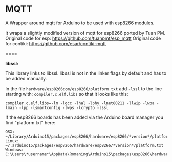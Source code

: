 MQTT
====

A Wrapper around mqtt for Arduino to be used with esp8266 modules.

It wraps a slightly modified version of mqtt for esp8266 ported by Tuan PM.
Original code for esp: https://github.com/tuanpmt/esp_mqtt
Original code for contiki: https://github.com/esar/contiki-mqtt


====

**libssl:**

This library links to libssl. libssl is not in the linker flags by default and has to be added manually.

In the file `hardware/esp8266com/esp8266/platform.txt` add `-lssl` to the line starting with: `compiler.c.elf.libs` so that it looks like this:

```
compiler.c.elf.libs=-lm -lgcc -lhal -lphy -lnet80211 -llwip -lwpa -lmain -lpp -lsmartconfig -lwps -lcrypto -lssl
```

If the esp8266 boards has been added via the Arduino board manager you find "platform.txt" here:
```
OSX: ~/Library/Arduino15/packages/esp8266/hardware/esp8266/*version*/platform.txt
Linux: ~/.arduino15/packages/esp8266/hardware/esp8266/*version*/platform.txt
Windows: C:\Users\*username*\AppData\Romaning\Arduino15\packages\esp8266\hardware\esp8266\version\platform.txt
```
